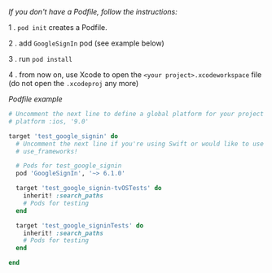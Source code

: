 _If you don't have a Podfile, follow the instructions:_

1 . `pod init` creates a Podfile.

2 . add `GoogleSignIn` pod (see example below)

3 . run `pod install`

4 . from now on, use Xcode to open the `<your project>.xcodeworkspace` file (do not open the `.xcodeproj` any more)

_Podfile example_

```ruby
# Uncomment the next line to define a global platform for your project
# platform :ios, '9.0'

target 'test_google_signin' do
  # Uncomment the next line if you're using Swift or would like to use dynamic frameworks
  # use_frameworks!

  # Pods for test_google_signin
  pod 'GoogleSignIn', '~> 6.1.0'

  target 'test_google_signin-tvOSTests' do
    inherit! :search_paths
    # Pods for testing
  end

  target 'test_google_signinTests' do
    inherit! :search_paths
    # Pods for testing
  end

end
```

